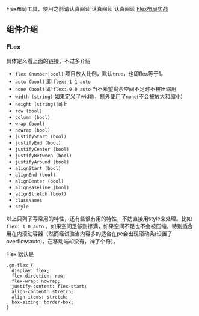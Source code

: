 Flex布局工具，使用之前请认真阅读 认真阅读 认真阅读 [Flex布局实战](http://www.ruanyifeng.com/blog/2015/07/flex-grammar.html)

## 组件介绍

### FLex

具体定义看上面的链接，不过多介绍

- `flex (number|bool)` 项目放大比例，默认`true`，也即flex等于1。
- `auto (bool)` 即 `flex: 1 1 auto`
- `none (bool)` 即 `flex: 0 0 auto` 当不希望剩余空间不足时不被压缩用
- `width (string)` 如果定义了width，额外使用了`none`(不会被放大和缩小)
- `height (string)` 同上
- `row (bool)`
- `column (bool)`
- `wrap (bool)`
- `nowrap (bool)`
- `justifyStart (bool)` 
- `justifyEnd (bool)`
- `justifyCenter (bool)`
- `justifyBetween (bool)`
- `justifyAround (bool)`
- `alignStart (bool)`
- `alignEnd (bool)`
- `alignCenter (bool)`
- `alignBaseline (bool)`
- `alignStretch (bool)`
- `classNames`
- `style`

以上只列了写常用的特性，还有些很有用的特性，不妨直接用style来处理。比如 `flex: 1 0 auto` ，如果空间足够则撑满，如果空间不足也不会被压缩，特别适合用在内滚动容器（然而经试验当内容多的适合在pc会出现滚动条(设置了overflow:auto)，在移动端却没有，神了个奇）。

Flex 默认是

```less
.gm-flex {
  display: flex;
  flex-direction: row;
  flex-wrap: nowrap;
  justify-content: flex-start;
  align-content: stretch;
  align-items: stretch;
  box-sizing: border-box;
}
```